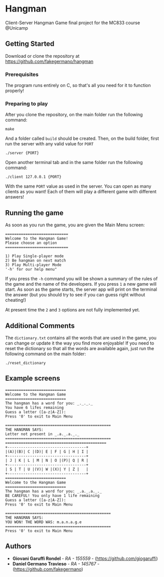 # Hangman

Client-Server Hangman Game final project for the MC833 course @Unicamp

## Getting Started

Download or clone the repository at https://github.com/fakegermano/hangman

### Prerequisites

The program runs entirely on C, so that's all you need for it to function properly!

### Preparing to play

After you clone the repository, on the main folder run the following command:
```
make
```
And a folder called `build` should be created.
Then, on the build folder, first run the server with any valid value for `PORT`

```
./server {PORT}
```
Open another terminal tab and in the same folder run the following command:
```
./client 127.0.0.1 {PORT}
```
With the same `PORT` value as used in the server.
You can open as many clients as you want! Each of them will play a different game with different answers!

## Running the game

As soon as you run the game, you are given the Main Menu screen:
```
============================
Welcome to the Hangman Game!
Please choose an option
============================

1) Play Single-player mode
2) Be hangman on next match
3) Play Multi-player Mode
'-h' for our help menu"
```

If you press the `-h` command you will be shown a summary of the rules of the game and the name of the developers.
If you press `1` a new game will start. As soon as the game starts, the server app will print on the terminal the answer (but you should try to see if you can guess right without cheating!)

At present time the `2` and `3` options are not fully implemented yet.

## Additional Comments

The `dictionary.txt` contains all the words that are used in the game, you can change or update it the way you find more enjoyable!
If you need to reset the dictionary so that all the words are available again, just run the following command on the main folder:
```
./reset_dictionary
```

## Example screens
```
===========================
Welcome to the Hangman Game
===========================
The hangman has a word for you: _._._._
You have 6 lifes remaining
Guess a letter ([a-z|A-Z]):
Press '0' to exit to Main Menu
```
```
===============================================
THE HANGMAN SAYS:
Letter not present in _.a._.a._._
===============================================
=============================================
+-----------------------------------+
|(A)|(B)| C |(D)| E | F | G | H | I |
+-----------------------------------+
| J | K | L | M | N | O |(P)| Q | R |
+-----------------------------------+
| S | T | U |(V)| W |(X)| Y | Z |   |
+-----------------------------------+
===========================
Welcome to the Hangman Game
===========================
The hangman has a word for you: _.a._.a._._
BE CAREFUL! You only have 1 life remaining
Guess a letter ([a-z|A-Z]):
Press '0' to exit to Main Menu
```
```
===============================================
THE HANGMAN SAYS:
YOU WON! THE WORD WAS: m.a.n.a.g.e
===============================================
Press '0' to exit to Main Menu
```
## Authors

* **Giovani Garuffi Rondel** - *RA - 155559* - (https://github.com/giogaruffi)
* **Daniel Germano Travieso** - *RA - 145767* - (https://github.com/fakegermano)
